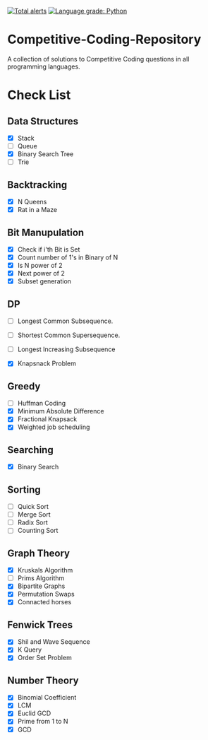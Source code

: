 [![Total alerts](https://img.shields.io/lgtm/alerts/g/fosscellcet/Competitive-Coding-Repository.svg?logo=lgtm&logoWidth=18)](https://lgtm.com/projects/g/fosscellcet/Competitive-Coding-Repository/alerts/)
[![Language grade: Python](https://img.shields.io/lgtm/grade/python/g/fosscellcet/Competitive-Coding-Repository.svg?logo=lgtm&logoWidth=18)](https://lgtm.com/projects/g/fosscellcet/Competitive-Coding-Repository/context:python)

# Competitive-Coding-Repository
A collection of solutions to Competitive Coding questions in all programming languages.

# Check List 

## Data Structures
- [x] Stack
- [ ] Queue
- [x] Binary Search Tree
- [ ] Trie

## Backtracking
- [x] N Queens 
- [x] Rat in a Maze

## Bit Manupulation
- [x] Check if i'th Bit is Set
- [x] Count number of 1's in Binary of N
- [x] Is N power of 2
- [x] Next power of 2
- [x] Subset generation

## DP
- [ ] Longest Common Subsequence.
- [ ] Shortest Common Supersequence.
- [ ] Longest Increasing Subsequence
- [x] Knapsnack Problem


## Greedy
- [ ] Huffman Coding
- [x] Minimum Absolute Difference
- [x] Fractional Knapsack
- [x] Weighted job scheduling

## Searching
- [x] Binary Search

## Sorting
- [ ] Quick Sort
- [ ] Merge Sort
- [ ] Radix Sort
- [ ] Counting Sort

## Graph Theory
- [x] Kruskals Algorithm
- [ ] Prims Algorithm
- [x] Bipartite Graphs
- [x] Permutation Swaps
- [x] Connacted horses

## Fenwick Trees
- [x] Shil and Wave Sequence
- [x] K Query
- [x] Order Set Problem

## Number Theory
- [x] Binomial Coefficient
- [x] LCM
- [x] Euclid GCD
- [x] Prime from 1 to N
- [x] GCD
